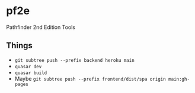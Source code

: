 # pf2e
Pathfinder 2nd Edition Tools



## Things
- `git subtree push --prefix backend heroku main`
- `quasar dev`
- `quasar build`
- Maybe `git subtree push --prefix frontend/dist/spa origin main:gh-pages`